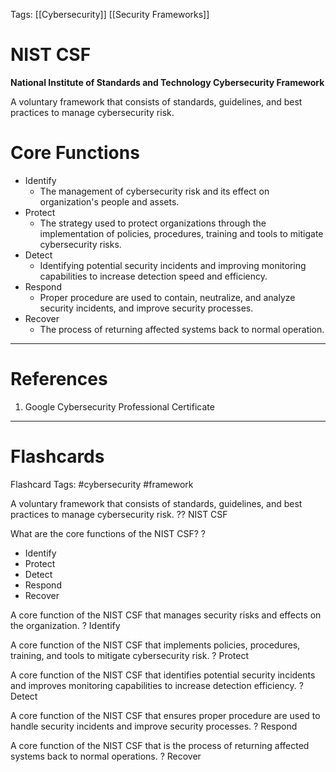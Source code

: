 Tags: [[Cybersecurity]] [[Security Frameworks]]
# NIST CSF

**National Institute of Standards and Technology Cybersecurity Framework**

A voluntary framework that consists of standards, guidelines, and best practices to manage cybersecurity risk.

# Core Functions

- Identify
	- The management of cybersecurity risk and its effect on organization's people and assets.
- Protect
	- The strategy used to protect organizations through the implementation of policies, procedures, training and tools to mitigate cybersecurity risks.
- Detect
	- Identifying potential security incidents and improving monitoring capabilities to increase detection speed and efficiency.
- Respond
	- Proper procedure are used to contain, neutralize, and analyze security incidents, and improve security processes.
- Recover
	- The process of returning affected systems back to normal operation.

---
# References

1. Google Cybersecurity Professional Certificate

---
# Flashcards

Flashcard Tags: #cybersecurity #framework 

A voluntary framework that consists of standards, guidelines, and best practices to manage cybersecurity risk.
??
NIST CSF
<!--SR:!2024-05-04,5,250!2024-05-03,4,210-->

What are the core functions of the NIST CSF?
?
- Identify
- Protect
- Detect
- Respond
- Recover
<!--SR:!2024-05-01,1,183-->

A core function of the NIST CSF that manages security risks and effects on the organization.
?
Identify
<!--SR:!2024-05-02,2,243-->

A core function of the NIST CSF that implements policies, procedures, training, and tools to mitigate cybersecurity risk.
?
Protect
<!--SR:!2024-05-03,4,243-->

A core function of the NIST CSF that identifies potential security incidents and improves monitoring capabilities to increase detection efficiency.
?
Detect
<!--SR:!2024-05-01,1,183-->

A core function of the NIST CSF that ensures proper procedure are used to handle security incidents and improve security processes.
?
Respond
<!--SR:!2024-05-01,1,163-->

A core function of the NIST CSF that is the process of returning affected systems back to normal operations.
?
Recover
<!--SR:!2024-05-08,8,263-->